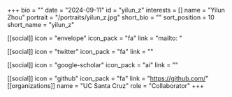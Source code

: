 +++
bio = "" 
date = "2024-09-11" 
id = "yilun_z" 
interests = [] 
name = "Yilun Zhou" 
portrait = "/portraits/yilun_z.jpg" 
short_bio = "" 
sort_position = 10
 short_name = "yilun_z" 

[[social]] 
    icon = "envelope" 
    icon_pack = "fa" 
    link = "mailto: "

 [[social]] 
    icon = "twitter" 
    icon_pack = "fa" 
    link = "" 

[[social]] 
    icon = "google-scholar" 
    icon_pack = "ai" 
    link = "" 

[[social]] 
    icon = "github" 
    icon_pack = "fa" 
    link = "https://github.com/" 
[[organizations]] 
     name = "UC Santa Cruz" 
      role = "Collaborator" 
+++